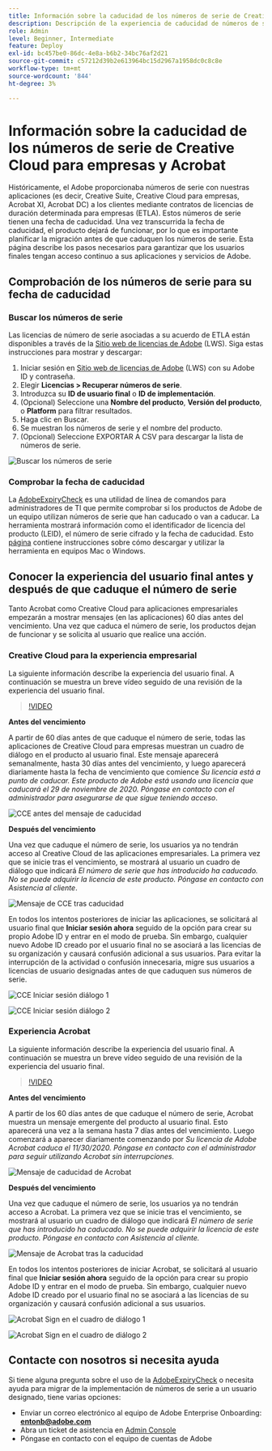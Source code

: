```yaml
---
title: Información sobre la caducidad de los números de serie de Creative Cloud para empresas y Acrobat
description: Descripción de la experiencia de caducidad de números de serie para Creative Cloud para empresas y Acrobat
role: Admin
level: Beginner, Intermediate
feature: Deploy
exl-id: bc457be0-86dc-4e8a-b6b2-34bc76af2d21
source-git-commit: c57212d39b2e613964bc15d2967a1958dc0c8c8e
workflow-type: tm+mt
source-wordcount: '844'
ht-degree: 3%

---
```


# Información sobre la caducidad de los números de serie de Creative Cloud para empresas y Acrobat

Históricamente, el Adobe proporcionaba números de serie con nuestras aplicaciones (es decir, Creative Suite, Creative Cloud para empresas, Acrobat XI, Acrobat DC) a los clientes mediante contratos de licencias de duración determinada para empresas (ETLA). Estos números de serie tienen una fecha de caducidad. Una vez transcurrida la fecha de caducidad, el producto dejará de funcionar, por lo que es importante planificar la migración antes de que caduquen los números de serie. Esta página describe los pasos necesarios para garantizar que los usuarios finales tengan acceso continuo a sus aplicaciones y servicios de Adobe.

## Comprobación de los números de serie para su fecha de caducidad

### Buscar los números de serie

Las licencias de número de serie asociadas a su acuerdo de ETLA están disponibles a través de la [Sitio web de licencias de Adobe](https://licensing.adobe.com/) (LWS). Siga estas instrucciones para mostrar y descargar:

1. Iniciar sesión en [Sitio web de licencias de Adobe](https://licensing.adobe.com/) (LWS) con su Adobe ID y contraseña.
1. Elegir **Licencias > Recuperar números de serie**.
1. Introduzca su **ID de usuario final** o **ID de implementación**.
1. (Opcional) Seleccione una **Nombre del producto**, **Versión del producto**, o **Platform** para filtrar resultados.
1. Haga clic en Buscar.
1. Se muestran los números de serie y el nombre del producto.
1. (Opcional) Seleccione EXPORTAR A CSV para descargar la lista de números de serie.

![Buscar los números de serie](assets/retrieveserialnumbers.png)

### Comprobar la fecha de caducidad

La [AdobeExpiryCheck](https://helpx.adobe.com/enterprise/kb/volume-license-expiration-check.html) es una utilidad de línea de comandos para administradores de TI que permite comprobar si los productos de Adobe de un equipo utilizan números de serie que han caducado o van a caducar. La herramienta mostrará información como el identificador de licencia del producto (LEID), el número de serie cifrado y la fecha de caducidad. Esto [página](https://helpx.adobe.com/enterprise/kb/volume-license-expiration-check.html) contiene instrucciones sobre cómo descargar y utilizar la herramienta en equipos Mac o Windows.

## Conocer la experiencia del usuario final antes y después de que caduque el número de serie

Tanto Acrobat como Creative Cloud para aplicaciones empresariales empezarán a mostrar mensajes (en las aplicaciones) 60 días antes del vencimiento. Una vez que caduca el número de serie, los productos dejan de funcionar y se solicita al usuario que realice una acción.

### Creative Cloud para la experiencia empresarial

La siguiente información describe la experiencia del usuario final. A continuación se muestra un breve vídeo seguido de una revisión de la experiencia del usuario final.

>[!VIDEO](https://video.tv.adobe.com/v/331746?hidetitle=true)

**Antes del vencimiento**

A partir de 60 días antes de que caduque el número de serie, todas las aplicaciones de Creative Cloud para empresas muestran un cuadro de diálogo en el producto al usuario final. Este mensaje aparecerá semanalmente, hasta 30 días antes del vencimiento, y luego aparecerá diariamente hasta la fecha de vencimiento que comience *Su licencia está a punto de caducar. Este producto de Adobe está usando una licencia que caducará el 29 de noviembre de 2020. Póngase en contacto con el administrador para asegurarse de que sigue teniendo acceso*.

![CCE antes del mensaje de caducidad](assets/cceexpiring.png)

**Después del vencimiento**

Una vez que caduque el número de serie, los usuarios ya no tendrán acceso al Creative Cloud de las aplicaciones empresariales. La primera vez que se inicie tras el vencimiento, se mostrará al usuario un cuadro de diálogo que indicará *El número de serie que has introducido ha caducado. No se puede adquirir la licencia de este producto. Póngase en contacto con Asistencia al cliente*.

![Mensaje de CCE tras caducidad](assets/cceafterexpire.png)

En todos los intentos posteriores de iniciar las aplicaciones, se solicitará al usuario final que **Iniciar sesión ahora** seguido de la opción para crear su propio Adobe ID y entrar en el modo de prueba. Sin embargo, cualquier nuevo Adobe ID creado por el usuario final no se asociará a las licencias de su organización y causará confusión adicional a sus usuarios. Para evitar la interrupción de la actividad o confusión innecesaria, migre sus usuarios a licencias de usuario designadas antes de que caduquen sus números de serie.

![CCE Iniciar sesión diálogo 1](assets/ccesignin1.png)

![CCE Iniciar sesión diálogo 2](assets/ccesignin2.png)

### Experiencia Acrobat

La siguiente información describe la experiencia del usuario final. A continuación se muestra un breve vídeo seguido de una revisión de la experiencia del usuario final.

>[!VIDEO](https://video.tv.adobe.com/v/331749?hidetitle=true)


**Antes del vencimiento**

A partir de los 60 días antes de que caduque el número de serie, Acrobat muestra un mensaje emergente del producto al usuario final. Esto aparecerá una vez a la semana hasta 7 días antes del vencimiento. Luego comenzará a aparecer diariamente comenzando por *Su licencia de Adobe Acrobat caduca el 11/30/2020. Póngase en contacto con el administrador para seguir utilizando Acrobat sin interrupciones.*

![Mensaje de caducidad de Acrobat](assets/acrobatexpiring.png)

**Después del vencimiento**

Una vez que caduque el número de serie, los usuarios ya no tendrán acceso a Acrobat. La primera vez que se inicie tras el vencimiento, se mostrará al usuario un cuadro de diálogo que indicará *El número de serie que has introducido ha caducado. No se puede adquirir la licencia de este producto. Póngase en contacto con Asistencia al cliente.*

![Mensaje de Acrobat tras la caducidad](assets/acrobatafterexpire.png)

En todos los intentos posteriores de iniciar Acrobat, se solicitará al usuario final que **Iniciar sesión ahora** seguido de la opción para crear su propio Adobe ID y entrar en el modo de prueba. Sin embargo, cualquier nuevo Adobe ID creado por el usuario final no se asociará a las licencias de su organización y causará confusión adicional a sus usuarios.

![Acrobat Sign en el cuadro de diálogo 1](assets/acrobatsignin1.png)

![Acrobat Sign en el cuadro de diálogo 2](assets/acrobatsignin2.png)

## Contacte con nosotros si necesita ayuda

Si tiene alguna pregunta sobre el uso de la [AdobeExpiryCheck](https://helpx.adobe.com/enterprise/kb/volume-license-expiration-check.html) o necesita ayuda para migrar de la implementación de números de serie a un usuario designado, tiene varias opciones:
* Enviar un correo electrónico al equipo de Adobe Enterprise Onboarding: **entonb@adobe.com**
* Abra un ticket de asistencia en [Admin Console](https://adminconsole.adobe.com/support)
* Póngase en contacto con el equipo de cuentas de Adobe
